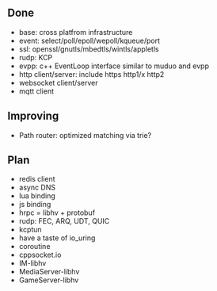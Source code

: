 ## Done

- base: cross platfrom infrastructure
- event: select/poll/epoll/wepoll/kqueue/port
- ssl: openssl/gnutls/mbedtls/wintls/appletls
- rudp: KCP
- evpp: c++ EventLoop interface similar to muduo and evpp
- http client/server: include https http1/x http2
- websocket client/server
- mqtt client

## Improving

- Path router: optimized matching via trie?

## Plan

- redis client
- async DNS
- lua binding
- js binding
- hrpc = libhv + protobuf
- rudp: FEC, ARQ, UDT, QUIC
- kcptun
- have a taste of io_uring
- coroutine
- cppsocket.io
- IM-libhv
- MediaServer-libhv
- GameServer-libhv
